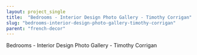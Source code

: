 ```yaml
---
layout: project_single
title:  "Bedrooms - Interior Design Photo Gallery - Timothy Corrigan"
slug: "bedrooms-interior-design-photo-gallery-timothy-corrigan"
parent: "french-decor"
---
```

Bedrooms - Interior Design Photo Gallery - Timothy Corrigan